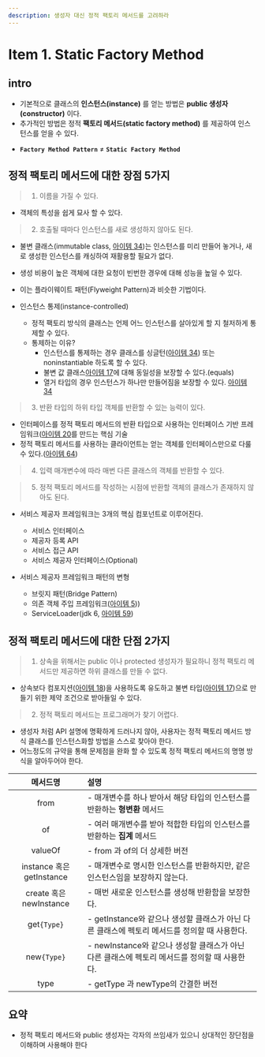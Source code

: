 ```yaml
---
description: 생성자 대신 정적 팩토리 메서드를 고려하라
---
```


# Item 1. Static Factory Method

## intro

- 기본적으로 클래스의 **인스턴스(instance)** 를 얻는 방법은 **public 생성자(constructor)** 이다.
- 추가적인 방법은 정적 **팩토리 메서드(static factory method)** 를 제공하여 인스턴스를 얻을 수 있다.

* **`Factory Method Pattern`** ≠ **`Static Factory Method`**

## 정적 팩토리 메서드에 대한 장점 5가지

> 1. 이름을 가질 수 있다.

- 객체의 특성을 쉽게 묘사 할 수 있다.

> 2. 호출될 때마다 인스턴스를 새로 생성하지 않아도 된다.

- 불변 클래스(immutable class, [아이템 34]())는 인스턴스를 미리 만들어 놓거나, 새로 생성한 인스턴스를 캐싱하여 재활용할 필요가 없다.
- 생성 비용이 높은 객체에 대한 요청이 빈번한 경우에 대해 성능을 높일 수 있다.
- 이는 플라이웨이트 패턴(Flyweight Pattern)과 비슷한 기법이다.

- 인스턴스 통제(instance-controlled)
	- 정적 팩토리 방식의 클래스는 언제 어느 인스턴스를 살아있게 할 지 철저하게 통제할 수 있다.
	- 통제하는 이유?
		- 인스턴스를 통제하는 경우 클래스를 싱글턴([아이템 34]()) 또는 noninstantiable 하도록 할 수 있다.
		- 불변 값 클래스[아이템 17]()에 대해 동일성을 보장할 수 있다.(equals)
		- 열거 타입의 경우 인스턴스가 하나만 만들어짐을 보장할 수 있다. [아이템 34]()

> 3. 반환 타입의 하위 타입 객체를 반환할 수 있는 능력이 있다.

- 인터페이스를 정적 팩토리 메서드의 반환 타입으로 사용하는 인터페이스 기반 프레임워크([아이템 20]()를 만드는 핵심 기술
- 정적 팩토리 메서드를 사용하는 클라이언트는 얻는 객체를 인터페이스만으로 다룰 수 있다.([아이템 64]())

> 4. 입력 매개변수에 따라 매번 다른 클래스의 객체를 반환할 수 있다.

> 5. 정적 팩토리 메서드를 작성하는 시점에 반환할 객체의 클래스가 존재하지 않아도 된다.

- 서비스 제공자 프레임워크는 3개의 핵심 컴포넌트로 이루어진다.
	- 서비스 인터페이스
	- 제공자 등록 API
	- 서비스 접근 API
	- 서비스 제공자 인터페이스(Optional)

- 서비스 제공자 프레임워크 패턴의 변형
	- 브릿지 패턴(Bridge Pattern)
	- 의존 객체 주입 프레임워크([아이템 5]()))
	- ServiceLoader(jdk 6, [아이템 59]())

## 정적 팩토리 메서드에 대한 단점 2가지

> 1. 상속을 위해서는 public 이나 protected 생성자가 필요하니 정적 팩토리 메서드만 제공하면 하위 클래스를 만들 수 없다.

- 상속보다 컴포지션([아이템 18]())을 사용하도록 유도하고 불변 타입([아이템 17]())으로 만들기 위한 제약 조건으로 받아들일 수 있다.

> 2. 정적 팩토리 메서드는 프로그래머가 찾기 어렵다.

- 생성자 처럼 API 설명에 명확하게 드러나지 않아, 사용자는 정적 팩토리 메서드 방식 클래스를 인스턴스화할 방법을 스스로 찾아야 한다.
- 어느정도의 규약을 통해 문제점을 완화 할 수 있도록 정적 팩토리 메서드의 명명 방식을 알아두어야 한다.

|메서드명|설명|
|:---:|:---|
|from| - 매개변수를 하나 받아서 해당 타입의 인스턴스를 반환하는 **형변환** 메서드|
|of| - 여러 매개변수를 받아 적합한 타입의 인스턴스를 반환하는 **집계** 메서드|
|valueOf| - from 과 of의 더 상세한 버전|
|instance 혹은 getInstance| - 매개변수로 명시한 인스턴스를 반환하지만, 같은 인스턴스임을 보장하지 않는다.|
|create 혹은 newInstance| - 매번 새로운 인스턴스를 생성해 반환함을 보장한다.|
|get`{Type}`| - getInstance와 같으나 생성할 클래스가 아닌 다른 클래스에 펙토리 메서드를 정의할 때 사용한다.|
|new`{Type}`| - newInstance와 같으나 생성할 클래스가 아닌 다른 클래스에 펙토리 메서드를 정의할 때 사용한다.|
|type| - getType 과 newType의 간결한 버전|

## 요약

- 정적 팩토리 메서드와 public 생성자는 각자의 쓰임새가 있으니 상대적인 장단점을 이해하며 사용해야 한다
